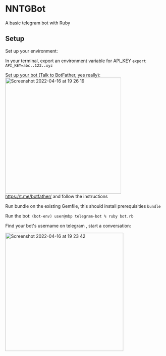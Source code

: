 # NNTGBot
A basic telegram bot with Ruby

Setup
-----

Set up your environment:

In your terminal, export an environment variable for API_KEY
```export API_KEY=abc..123..xyz```

Set up your bot (Talk to BotFather, yes really):
<img width="367" alt="Screenshot 2022-04-16 at 19 26 19" src="https://user-images.githubusercontent.com/6726149/163687053-059e7c9c-5430-4053-8167-137bb3a5438b.png">
https://t.me/botfather/ and follow the instructions

Run bundle on the existing Gemfile, this should install prerequisities
```bundle```

Run the bot: 
```(bot-env) user@mbp telegram-bot % ruby bot.rb```

Find your bot's username on telegram , start a conversation:

<img width="374" alt="Screenshot 2022-04-16 at 19 23 42" src="https://user-images.githubusercontent.com/6726149/163686990-bfc62f26-6686-4cae-8619-d7e75e3d515a.png">
